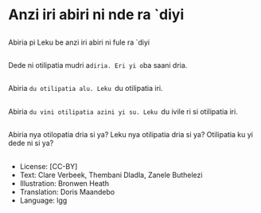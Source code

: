 # Anzi iri abiri ni nde ra `diyi

##
Abiria pi Leku be anzi iri
abiri ni fule ra `diyi

##
Dede ni otilipatia mudri
a`diria. Eri yi o`ba saani
dria.

##
Abiria `du otilipatia alu.
Leku `du otilipatia iri.

##
Abiria `du vini otilipatia
azini yi su.
Leku `du ivile ri si
otilipatia iri.

##
Abiria nya otilopatia
dria si ya?
Leku nya otilipatia dria
si ya?
Otilipatia ku yi dede ni
si ya?

##
* License: [CC-BY]
* Text: Clare Verbeek, Thembani Dladla, Zanele Buthelezi
* Illustration: Bronwen Heath
* Translation: Doris Maandebo
* Language: lgg
